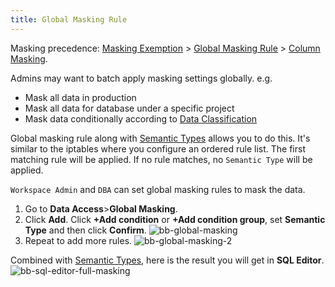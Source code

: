 ```yaml
---
title: Global Masking Rule
---
```


<HintBlock type="info">

Masking precedence: [Masking Exemption](/security/data-masking/access-unmasked-data) > [Global Masking Rule](/security/data-masking/global-masking-rule) > [Column Masking](/security/data-masking/column-masking).

</HintBlock>

Admins may want to batch apply masking settings globally. e.g.

- Mask all data in production
- Mask all data for database under a specific project
- Mask data conditionally according to [Data Classification](../data-classification)

Global masking rule along with [Semantic Types](/docs/security/data-masking/semantic-types) allows you to do this. It's similar to the iptables where you configure an ordered
rule list. The first matching rule will be applied. If no rule matches, no `Semantic Type` will be applied.

`Workspace Admin` and `DBA` can set global masking rules to mask the data.

1. Go to **Data Access**>**Global Masking**.
1. Click **Add**. Click **+Add condition** or **+Add condition group**, set **Semantic Type** and then click **Confirm**.
   ![bb-global-masking](/content/docs/security/data-masking/bb-global-masking.webp)
1. Repeat to add more rules.
   ![bb-global-masking-2](/content/docs/security/data-masking/bb-global-masking-2.webp)

Combined with [Semantic Types](/docs/security/data-masking/semantic-types), here is the result you will get in **SQL Editor**.
![bb-sql-editor-full-masking](/content/docs/security/data-masking/bb-sql-editor-full-masking.webp)

